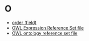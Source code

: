# O

  

  * [order (field)](28739296.html)
  * [OWL Expression Reference Set file](OWL-Expression-Reference-Set-file_71172622.html)
  * [OWL ontology reference set file](OWL-ontology-reference-set-file_71172621.html)

